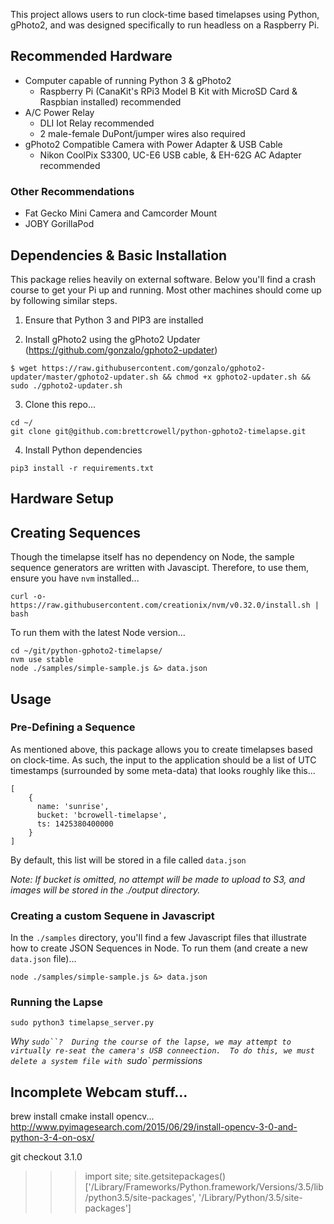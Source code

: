 This project allows users to run clock-time based timelapses using Python, gPhoto2, and was designed specifically to run headless on a Raspberry Pi.

## Recommended Hardware

* Computer capable of running Python 3 & gPhoto2
  * Raspberry Pi (CanaKit's RPi3 Model B Kit with MicroSD Card & Raspbian installed) recommended
* A/C Power Relay
  * DLI Iot Relay recommended
  * 2 male-female DuPont/jumper wires also required
* gPhoto2 Compatible Camera with Power Adapter & USB Cable
  * Nikon CoolPix S3300, UC-E6 USB cable, & EH-62G AC Adapter recommended

### Other Recommendations

- Fat Gecko Mini Camera and Camcorder Mount
- JOBY GorillaPod

## Dependencies & Basic Installation

This package relies heavily on external software. Below you'll find a crash course to get your Pi up and running. Most other machines should come up by following similar steps.

1) Ensure that Python 3 and PIP3 are installed

2) Install gPhoto2 using the gPhoto2 Updater (https://github.com/gonzalo/gphoto2-updater)

```
$ wget https://raw.githubusercontent.com/gonzalo/gphoto2-updater/master/gphoto2-updater.sh && chmod +x gphoto2-updater.sh && sudo ./gphoto2-updater.sh
```

3) Clone this repo...

```
cd ~/
git clone git@github.com:brettcrowell/python-gphoto2-timelapse.git
```

4) Install Python dependencies

```
pip3 install -r requirements.txt
```

## Hardware Setup

## Creating Sequences

Though the timelapse itself has no dependency on Node, the sample sequence generators are written with Javascipt.
Therefore, to use them, ensure you have `nvm` installed...

```
curl -o- https://raw.githubusercontent.com/creationix/nvm/v0.32.0/install.sh | bash
```

To run them with the latest Node version...

```
cd ~/git/python-gphoto2-timelapse/
nvm use stable
node ./samples/simple-sample.js &> data.json
```

## Usage

### Pre-Defining a Sequence

As mentioned above, this package allows you to create timelapses based on clock-time.  As such, the input to the application should be a list of UTC timestamps (surrounded by some meta-data) that looks roughly like this...

```
[
    {
      name: 'sunrise',
      bucket: 'bcrowell-timelapse',
      ts: 1425380400000
    }
]
```

By default, this list will be stored in a file called `data.json`

_Note: If bucket is omitted, no attempt will be made to upload to S3, and images will be stored in the ./output directory._

### Creating a custom Sequene in Javascript

In the `./samples` directory, you'll find a few Javascript files that illustrate how to create JSON Sequences in Node.  To run them (and create a new `data.json` file)...

```
node ./samples/simple-sample.js &> data.json
```

### Running the Lapse

```
sudo python3 timelapse_server.py
```

_Why `sudo``?  During the course of the lapse, we may attempt to virtually re-seat the camera's USB conneection.  To do this, we must delete a system file with `sudo` permissions_


## Incomplete Webcam stuff...

brew install cmake
install opencv...
http://www.pyimagesearch.com/2015/06/29/install-opencv-3-0-and-python-3-4-on-osx/

git checkout 3.1.0

>>> import site; site.getsitepackages()
['/Library/Frameworks/Python.framework/Versions/3.5/lib/python3.5/site-packages', '/Library/Python/3.5/site-packages']

```
